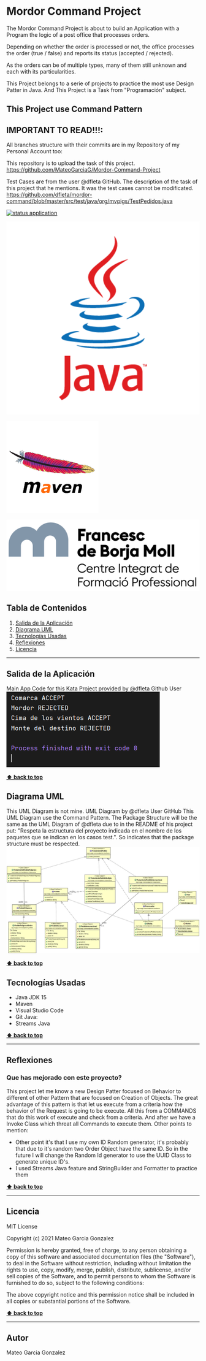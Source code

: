 # Mordor Command Project
The Mordor Command Project is about to build an Application with a Program the logic of a post office that processes orders.

Depending on whether the order is processed or not, the office processes the order (true / false) and reports its status (accepted / rejected).

As the orders can be of multiple types, many of them still unknown and each with its particularities.

This Project belongs to a serie of projects to practice the most use Design Patter in Java. And This Project is a Task from "Programación" subject.

## This Project use Command Pattern


## IMPORTANT TO READ!!!:
All branches structure with their commits are in my Repository of my Personal Account too:

This repository is to upload the task of this project.
https://github.com/MateoGarciaG/Mordor-Command-Project


Test Cases are from the user @dfleta GitHub. The description of the task of this project that he mentions. It was the test cases cannot be modificated.
https://github.com/dfleta/mordor-command/blob/master/src/test/java/org/mvpigs/TestPedidos.java


[![status application](https://img.shields.io/badge/status-stable-brightgreen)](URL_Proyecto)

<!--Logos-->

![Project Logo Java](./doc/img/java.png)

![Project Logo Maven](./doc/img/apache_maven.png)

![Project Logo Borja Moll](./doc/img/logocifp.png)

## Tabla de Contenidos

1. [Salida de la Aplicación](#salidas-de-la-aplicacion)
1. [Diagrama UML](#diagrama-uml)
1. [Tecnologías Usadas](#tecnologias-usadas)
1. [Reflexiones](#reflexiones)
1. [Licencia](#licencia)

---

## Salida de la Aplicación
Main App Code for this Kata Project provided by @dfleta Github User
![Salida de la Aplicación](./doc/salida_consola.PNG)


**[⬆ back to top](#tabla-de-contenidos)**

## Diagrama UML
This UML Diagram is not mine. UML Diagram by @dfleta User GitHub
This UML Diagram use the Command Pattern.
The Package Structure will be the same as the UML Diagram of @dfleta due to in the README of his project put: "Respeta la estructura del proyecto indicada en el nombre de los paquetes que se indican en los casos test.". So indicates that the package structure must be respected.
![Diagrama UML](./doc/UML_Diagram/uml_diagram_mordor-command.gif)


**[⬆ back to top](#tabla-de-contenidos)**


## Tecnologías Usadas

- Java JDK 15
- Maven
- Visual Studio Code
- Git
Java:
- Streams Java


**[⬆ back to top](#tabla-de-contenidos)**


---

## Reflexiones
### Que has mejorado con este proyecto?
This project let me know a new Design Patter focused on Behavior to different of other Pattern that are focused on Creation of Objects. The great advantage of this pattern is that let us execute from a criteria how the behavior of the Request is going to be execute. All this from a COMMANDS that do this work of execute and check from a criteria. And after we have a Invoke Class which threat all Commands to execute them.
Other points to mention:
- Other point it's that I use my own ID Random generator, it's probably that due to it's random two Order Object have the same ID. So in the future I will change the Random Id generator to use the UUID Class to generate unique ID's.
- I used Streams Java feature and StringBuilder and Formatter to practice them


**[⬆ back to top](#tabla-de-contenidos)**


---



## Licencia

MIT License

Copyright (c) 2021 Mateo Garcia Gonzalez

Permission is hereby granted, free of charge, to any person obtaining a copy
of this software and associated documentation files (the "Software"), to deal
in the Software without restriction, including without limitation the rights
to use, copy, modify, merge, publish, distribute, sublicense, and/or sell
copies of the Software, and to permit persons to whom the Software is
furnished to do so, subject to the following conditions:

The above copyright notice and this permission notice shall be included in all
copies or substantial portions of the Software.


**[⬆ back to top](#tabla-de-contenidos)**

---


## Autor
Mateo Garcia Gonzalez